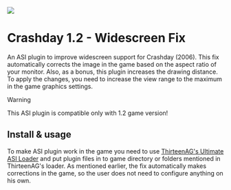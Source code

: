 ![](https://github.com/user-attachments/assets/23224742-5127-4d1b-831b-7695b6a1dd56)


# Crashday 1.2 - Widescreen Fix
An ASI plugin to improve widescreen support for Crashday (2006). This fix automatically corrects the image in the game based on the aspect ratio of your monitor. Also, as a bonus, this plugin increases the drawing distance. To apply the changes, you need to increase the view range to the maximum in the game graphics settings.

> [!WARNING]
> This ASI plugin is compatible only with 1.2 game version!

## Install & usage
To make ASI plugin work in the game you need to use [ThirteenAG's Ultimate ASI Loader](https://github.com/ThirteenAG/Ultimate-ASI-Loader) and put plugin files in to game directory or folders mentioned in ThirteenAG's loader. As mentioned earlier, the fix automatically makes corrections in the game, so the user does not need to configure anything on his own.
